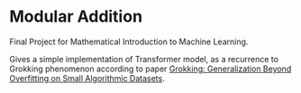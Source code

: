 # Modular Addition

Final Project for Mathematical Introduction to Machine Learning.

Gives a simple implementation of Transformer model, as a recurrence to Grokking phenomenon according to paper [Grokking: Generalization Beyond Overfitting on Small Algorithmic Datasets](https://arxiv.org/abs/2201.02177).
